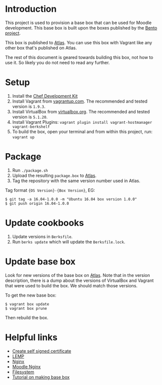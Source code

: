 # Introduction

This project is used to provision a base box that can be used for Moodle development.  This
base box is built upon the boxes published by the [Bento project](https://github.com/chef/bento).

This box is published to [Atlas](https://atlas.hashicorp.com/moodlerooms).  You can
use this box with Vagrant like any other box that's published on Atlas.

The rest of this document is geared towards building this box, not how to use it.  So likely
you do not need to read any further.

# Setup

1. Install the [Chef Development Kit](https://downloads.chef.io/chef-dk/)
2. Install Vagrant from [vagrantup.com](http://vagrantup.com).  The recommended and tested version is `1.9.3`.
3. Install VirtualBox from [virtualbox.org](http://virtualbox.org).  The recommended and tested version is `5.1.20`.
4. Install Vagrant Plugins: `vagrant plugin install vagrant-hostmanager vagrant-berkshelf`
5. To build the box, open your terminal and from within this project, run: `vagrant up`

# Package

1. Run `./package.sh`
2. Upload the resulting `package.box` to [Atlas](https://atlas.hashicorp.com/moodlerooms).
3. Tag the repository with the same version number used in Atlas.

Tag format `{OS Version}-{Box Version}`, EG:

    $ git tag -a 16.04-1.0.0 -m "Ubuntu 16.04 box version 1.0.0"
    $ git push origin 16.04-1.0.0

# Update cookbooks

1. Update versions in `Berksfile`.
2. Run `berks update` which will update the `Berksfile.lock`.

# Update base box

Look for new versions of the base box on [Atlas](https://atlas.hashicorp.com/bento/boxes/ubuntu-16.04).
Note that in the version description, there is a dump about the versions of VirtualBox and Vagrant that
were used to build the box.  We should match those versions.

To get the new base box:

    $ vagrant box update
    $ vagrant box prune

Then rebuild the box.

# Helpful links

* [Create self signed certificate](https://www.digitalocean.com/community/tutorials/how-to-create-a-self-signed-ssl-certificate-for-nginx-in-ubuntu-16-04)
* [LEMP](https://www.digitalocean.com/community/tutorials/how-to-install-linux-nginx-mysql-php-lemp-stack-in-ubuntu-16-04)
* [Nginx](https://www.digitalocean.com/community/tutorials/how-to-install-nginx-on-ubuntu-16-04)
* [Moodle Nginx](https://docs.moodle.org/31/en/Nginx)
* [Filesystem](https://help.ubuntu.com/community/LinuxFilesystemTreeOverview)
* [Tutorial on making base box](https://scotch.io/tutorials/how-to-create-a-vagrant-base-box-from-an-existing-one)

